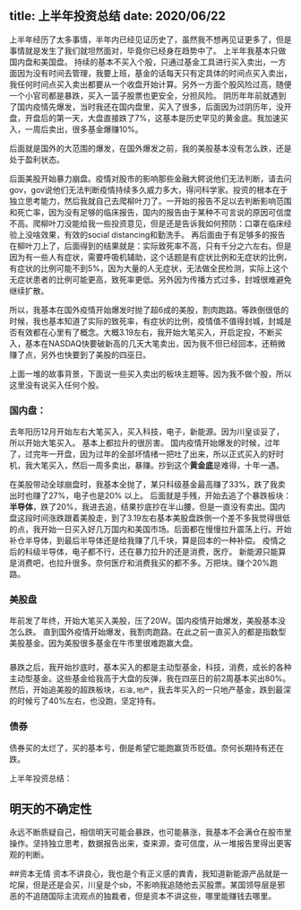 title:  上半年投资总结
date: 2020/06/22 
-------------------
上半年经历了太多事情，半年内已经见证历史了，虽然我不想再见证更多了，但是事情就是发生了我们就坦然面对，毕竟你已经身在趋势中了。
上半年我基本只做国内盘和美国盘。
持续的基本不买入个股，只通过基金工具进行买入卖出，一方面因为没有时间去管理，我要上班，基金的话每天只有定具体的时间点买入卖出，我任何时间点买入卖出都要从一个收盘开始计算。另外一方面个股风险过高，随便一个小官司都是暴跌，买入一篮子股票也更安全，分担风险。
阴历年年前就遇到了国内疫情先爆发，当时我还在国内盘里，买入了很多，后面因为过阴历年，没开盘，开盘后的第一天，大盘直接跌了7%，这基本是历史罕见的黄金底。我加速买入，一周后卖出，很多基金爆赚10%。

后面就是国外的大范围的爆发，在国外爆发之前，我的美股基本没有怎么跌，还是处于盈利状态。

后面美股开始暴力崩盘。疫情对股市的影响那些金融大鳄说他们无法判断，请去问gov，gov说他们无法判断疫情持续多久威力多大，得问科学家。投资的根本在于独立思考能力，然后我就自己去爬柳叶刀了。一开始的报告不足以去判断影响范围和死亡率，因为没有足够的临床报告，国内的报告由于某种不可言说的原因可信度不高。爬柳叶刀没能给我一些投资意见，但是还是告诉我如何预防：口罩在临床经验上没啥效果，有效的social distancing和勤洗手。
再后面由于有足够多的报告在柳叶刀上了，后面得到的结果就是：实际致死率不高，只有千分之六左右。但是因为有一些人有症状，需要呼吸机辅助，这个话题是有症状比例和无症状的比例，有症状的比例可能不到5%，因为大量的人无症状，无法做全民检测，实际上这个无症状患者的比例可能更高，致死率更低。另外因为传播方式过多，封城很难避免继续扩散。

所以，我基本在国外疫情开始爆发时抛了超6成的美股，割肉跑路。等跌倒很低的时候，我也基本知道了实际的致死率，有症状的比例，疫情值不值得封城，封城是否有效都在心里有了概念。大概3.19左右，我开始大笔买入，开启定投，不断买入，基本在NASDAQ快要破新高的几天大笔卖出，因为我不但已经回本，还稍微赚了点，另外也快要到了美股的四巫日。


上面一堆的故事背景，下面说一些买入卖出的板块主题等。因为我不做个股，所以这里没有说买入任何个股。

### 国内盘：
去年阳历12月开始左右大笔买入，买入科技，电子，新能源。因为川皇谈妥了，所以开始大笔买入。
基本上都拉升的很厉害。
国内疫情开始爆发的时候，过年了，过完年一开盘，因为过年的全部坏情绪一把吐了出来，所以正式买入的好时机，我大笔买入，然后一周多卖出，暴赚。抄到这个**黄金底**是难得，十年一遇。

在美股带动全球崩盘时，我基本全抛了，某只科级基金最高赚了33%，跌了我卖出时也赚了27%，电子也是20% 以上。
后面就是手残，开始去追了个暴跌板块：**半导体**，跌了20%，我进去追，结果抄底抄在半山腰，但是一直没有卖出。国内盘这段时间涨跌跟着美股走，到了3.19左右基本美股盘跌倒一个差不多我觉得很低的点，我开始一日买入好几万国内和美国市场。后面都在慢慢拉升震荡上行。开始补仓半导体，到最后半导体还是给我赚了几千块，算是回本的一种补偿。
疫情之后的科级半导体，电子都不行，还在暴力拉升的还是消费，医疗。  新能源只能算是消费吧，也拉升很多。奈何医疗和消费我买的都不多。万把块。赚个20%跑路。

### 美股盘

年前发了年终，开始大笔买入美股，压了20W。国内疫情开始爆发，美股基本没怎么跌。
直到国外疫情开始爆发，我割肉跑路。在此之前一直买入的都是指数型美股基金。因为美股很多基金在牛市里很难跑赢大盘。

### 

暴跌之后，我开始抄底时，基本买入的都是主动型基金，科技，消费，成长的各种主动型基金。这些基金给我高于大盘的反弹，我在四巫日的前2周基本买出80%。然后，开始追美股的超跌板块，`石油,地产`，我去年买入的一只地产基金，跌到最深的时候亏了40%左右，也没跑，坚定持有。

### 债券
债券买的太烂了，买的基本亏，倒是希望它能跑赢货币贬值。奈何长期持有还在跌。


上半年投资总结：

## 明天的不确定性
永远不断质疑自己，相信明天可能会暴跌，也可能暴涨，我基本不会满仓在股市里操作。坚持独立思考，数据报告出来，查来源，查可信度，从一堆报告里得出更客观的判断。

##资本无情
资本不讲良心，我也是个有正义感的粪青，我知道新能源产品就是一坨屎，但是还是会买，川皇是个sb，不影响我追随他去买股票。某国领导层是邪恶的不追随国际主流观点的独裁者，但是资本不讲这些，哪里能赚钱去哪里。








